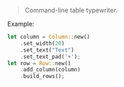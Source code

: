 > Command-line table typewriter.

Example:

```rs
let column = Column::new()
    .set_width(20)
    .set_text("Text")
    .set_text_pad('+');
let row = Row::new()
    .add_column(column)
    .build_rows();
```
